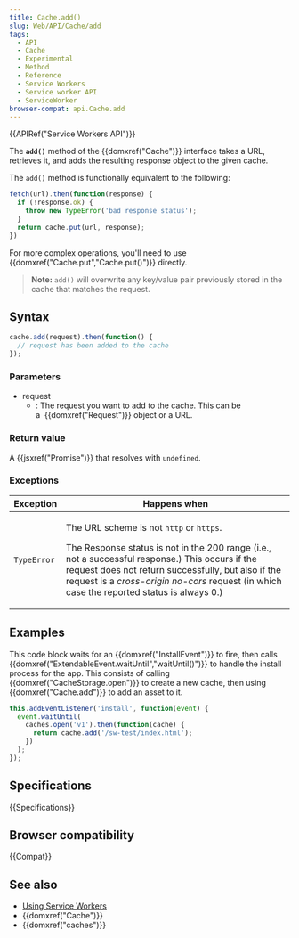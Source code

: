 ```yaml
---
title: Cache.add()
slug: Web/API/Cache/add
tags:
  - API
  - Cache
  - Experimental
  - Method
  - Reference
  - Service Workers
  - Service worker API
  - ServiceWorker
browser-compat: api.Cache.add
---
```

{{APIRef("Service Workers API")}}

The **`add()`** method of the {{domxref("Cache")}} interface takes a URL, retrieves it, and adds the resulting response object to the given cache.

The `add()` method is functionally equivalent to the following:

```js
fetch(url).then(function(response) {
  if (!response.ok) {
    throw new TypeError('bad response status');
  }
  return cache.put(url, response);
})
```

For more complex operations, you'll need to use {{domxref("Cache.put","Cache.put()")}} directly.

> **Note:** `add()` will overwrite any key/value pair previously stored in the cache that matches the request.

## Syntax

```js
cache.add(request).then(function() {
  // request has been added to the cache
});
```

### Parameters

- request
  - : The request you want to add to the cache. This can be a  {{domxref("Request")}} object or a URL.

### Return value

A {{jsxref("Promise")}} that resolves with `undefined`.

### Exceptions

<table class="standard-table">
  <thead>
    <tr>
      <th scope="col"><strong>Exception</strong></th>
      <th scope="col"><strong>Happens when</strong></th>
    </tr>
  </thead>
  <tbody>
    <tr>
      <td><code>TypeError</code></td>
      <td>
        <p>The URL scheme is not <code>http</code> or <code>https</code>.</p>
        <p>
          The Response status is not in the 200 range (i.e., not a successful
          response.) This occurs if the request does not return successfully,
          but also if the request is a <em>cross-origin no-cors</em> request (in
          which case the reported status is always 0.)
        </p>
      </td>
    </tr>
  </tbody>
</table>

## Examples

This code block waits for an {{domxref("InstallEvent")}} to fire, then calls {{domxref("ExtendableEvent.waitUntil","waitUntil()")}} to handle the install process for the app. This consists of calling {{domxref("CacheStorage.open")}} to create a new cache, then using {{domxref("Cache.add")}} to add an asset to it.

```js
this.addEventListener('install', function(event) {
  event.waitUntil(
    caches.open('v1').then(function(cache) {
      return cache.add('/sw-test/index.html');
    })
  );
});
```

## Specifications

{{Specifications}}

## Browser compatibility

{{Compat}}

## See also

- [Using Service Workers](/en-US/docs/Web/API/Service_Worker_API/Using_Service_Workers)
- {{domxref("Cache")}}
- {{domxref("caches")}}
